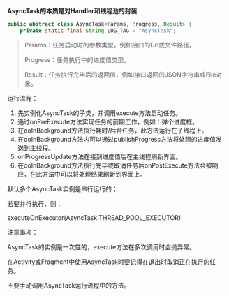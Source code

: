 
<!-- TOC -->


<!-- /TOC -->


**AsyncTask的本质是对Handler和线程池的封装**

```java
public abstract class AsyncTask<Params, Progress, Result> {
    private static final String LOG_TAG = "AsyncTask";
```



> Params：任务启动时的参数类型，例如接口的Url或文件路径。
>
> Progress：任务执行中的进度值类型。
>
> Result：任务执行完毕后的返回值，例如接口返回的JSON字符串或File对象。

 

运行流程：

1. 先实例化AsyncTask的子类，并调用execute方法启动任务。
2. 通过onPreExecute方法实现任务的前期工作，例如：弹个进度框。
3. 在doInBackground方法执行耗时/后台任务，此方法运行在子线程上。
4. 在doInBackground方法内可以通过publishProgress方法将处理的进度值发送到主线程。
5. onProgressUpdate方法在接到进度值后在主线程刷新界面。
6. 在doInBackground方法执行完毕或取消任务后onPostExecute方法会被响应，在此方法中可以将处理结果刷新到界面上。

 

默认多个AsyncTask实例是串行运行的；

若要并行执行，则：

executeOnExecutor(AsyncTask.THREAD_POOL_EXECUTOR)



注意事项：

AsyncTask的实例是一次性的，execute方法在多次调用时会抛异常。

在Activity或Fragment中使用AsyncTask时要记得在退出时取消正在执行的任务。

不要手动调用AsyncTask运行流程中的方法。

 




























































































































